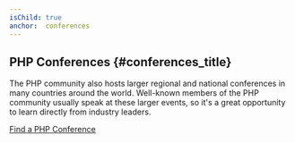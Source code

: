 ```yaml
---
isChild: true
anchor:  conferences
---
```


## PHP Conferences {#conferences_title}

The PHP community also hosts larger regional and national conferences in many countries around the world. Well-known
members of the PHP community usually speak at these larger events, so it's a great opportunity to learn directly from
industry leaders.

[Find a PHP Conference][php-conf]


[php-conf]: https://secure.php.net/conferences/index.php
